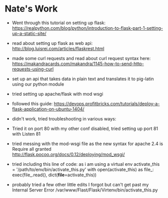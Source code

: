 
Nate's Work
=============

* Went through this tutorial on setting up flask: https://realpython.com/blog/python/introduction-to-flask-part-1-setting-up-a-static-site/
* read about setting up flask as web api:  http://blog.luisrei.com/articles/flaskrest.html
* made some curl requests and read about curl request syntax here: https://makandracards.com/makandra/1145-how-to-send-http-requests-using-curl
* set up an api that takes data in plain text and translates it to pig-latin using our python module
* tried setting up apache/flask with mod wsgi
* followed this guide: https://devops.profitbricks.com/tutorials/deploy-a-flask-application-on-ubuntu-1404/
* didn't work, tried troubleshooting in various ways:  
* Tried it on port 80 with my other conf disabled, tried setting up port 81 with Listen 81
* tried messing with the mod-wsgi file as the new syntax for apache 2.4 is Require all granted http://flask.pocoo.org/docs/0.12/deploying/mod_wsgi/
* tried including this line of code: as i am using a virtual env
activate_this = '/path/to/env/bin/activate_this.py'
with open(activate_this) as file_:
    exec(file_.read(), dict(__file__=activate_this))

* probably tried a few other little edits I forgot but can't get past my Internal Server Error
/var/www/Flast/Flask/Virtenv/bin/activate_this.py
